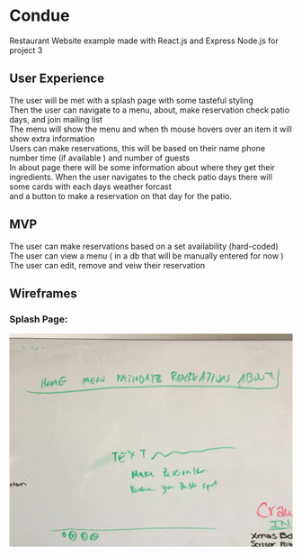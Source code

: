 # Condue
Restaurant Website example made with React.js and Express Node.js for project 3

## User Experience

The user will be met with a splash page with some tasteful styling  
Then the user can navigate to a menu, about, make reservation check patio days, and join mailing list  
The menu will show the menu and when th mouse hovers over an item it will show extra information  
Users can make reservations, this will be based on their name phone number time (if available ) and number of guests  
In about page there will be some information about where they get their ingredients.
When the user navigates to the check patio days there will some cards with each days weather forcast  
and a button to make a reservation on that day for the patio.  

## MVP

The user can make reservations based on a set availability (hard-coded)  
The user can view a menu ( in a db that will be manually entered for now )  
The user can edit, remove and veiw their reservation  

## Wireframes

### Splash Page:

![Splash Page Wireframe](/images/wireframes/IMG-1031.JPG)




